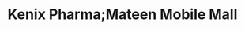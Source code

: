 ---
title: "Kenix Pharma;Mateen Mobile Mall"
url: /karachi/kenix-pharma-mateen-mobile-mall/
shop: Einkaufszentrum
---